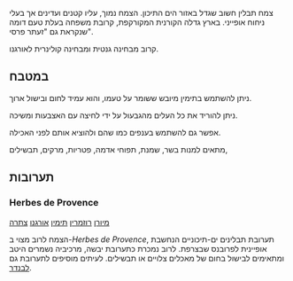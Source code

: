 צמח תבלין חשוב שגדל באזור הים התיכון. הצמח נמוך, עליו קטנים ועדינים אך בעלי ניחוח אופייני. בארץ גדלה הקורנית המקורקפת, קרובת משפחה בעלת טעם דומה שנקראת גם "זעתר פרסי".

קרוב מבחינה גנטית ומבחינה קולינרית לאורגנו.

## במטבח

ניתן להשתמש בתימין מיובש ששומר על טעמו, והוא עמיד לחום ובישול ארוך.

ניתן להוריד את כל העלים מהגבעול על ידי לחיצה עם האצבעות ומשיכה.

אפשר גם להשתמש בענפים כמו שהם ולהוציא אותם לפני האכילה.

מתאים למנות בשר, שמנת, תפוחי אדמה, פטריות, מרקים, תבשילים,

## תערובות

### Herbes de Provence

[מיורן](marjoram "HerbIcon") [רוזמרין](rosemary "HerbIcon") [תימין](thyme "HerbIcon") [אורגנו](oregano "HerbIcon") [צתרה](summer-savory "HerbIcon")

הצמח לרוב מצוי ב-*Herbes de Provence*, תערובת תבלינים ים-תיכוניים הנחשבת אופיינית לפרובנס שבצרפת. לרוב נמכרת כתערובת יבשה, מרכיביה נשמרים היטב ומתאימים לבישול בחום של מאכלים צלויים או תבשילים. לעיתים מוסיפים לתערובת גם [לבנדר](lavender).

